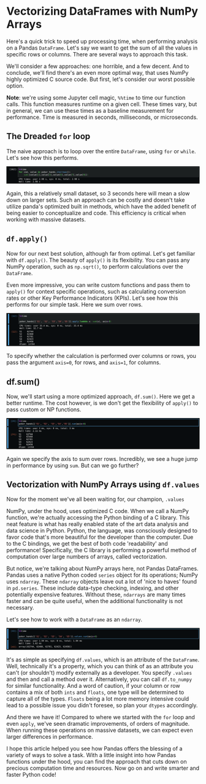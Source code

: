 # Vectorizing DataFrames with NumPy Arrays

Here's a quick trick to speed up processing time, when performing analysis on a Pandas `DataFrame`. Let's say we want to get the sum of all the values in specific rows or columns. There are several ways to approach this task. 

We'll consider a few approaches: one horrible, and a few decent. And to conclude, we'll find there's an even more optimal way, that uses NumPy highly optimized C source code. But first, let's consider our worst possible option. 

**Note**: we're using some Jupyter cell magic, `%%time` to time our function calls. This function measures runtime on a given cell. These times vary, but in general, we can use these times as a baseline measurement for performance. Time is measured in seconds, milliseconds, or microseconds.

## The Dreaded `for` loop

The naive approach is to loop over the entire `DataFrame`, using `for` or `while`. Let's see how this performs.

<img src="vector1.png" alt="using a for loop on a dataframe, not recommended" />

Again, this a relatively small dataset, so 3 seconds here will mean a slow down on larger sets. Such an approach can be costly and doesn't take utilize panda's optimized built in methods, which have the added benefit of being easier to conceptualize and code. This efficiency is critical when working with massive datasets. 

## `df.apply()`

Now for our next best solution, although far from optimal. Let's get familiar with `df.apply()`. The beauty of `apply()` is its flexibility. You can pass any NumPy operation, such as `np.sqrt()`, to perform calculations over the `DataFrame`.

Even more impressive, you can write custom functions and pass them to `apply()` for context specific operations, such as calculating conversion rates or other Key Performance Indicators (KPIs). Let's see how this performs for our simple task. Here we sum over rows.

![summing over a dataframe using apply](vector2.png)

To specify whether the calculation is performed over columns or rows, you pass the argument `axis=0`, for rows, and `axis=1`, for columns. 

## df.sum()

Now, we'll start using a more optimized approach, `df.sum()`. Here we get a better runtime. The cost however, is we don't get the flexibility of `apply()` to pass custom or NP functions.

![Using the built in sum method](vector3.png)

Again we specify the axis to sum over rows. Incredibly, we see a huge jump in performance by using `sum`. But can we go further?

## Vectorization with NumPy Arrays using `df.values`

Now for the moment we've all been waiting for, our champion, `.values`

NumPy, under the hood, uses optimized C code. When we call a NumPy function, we're actually accessing the Python binding of a C library. This neat feature is what has really enabled state of the art data analysis and data science in Python. Python, the language, was consciously designed to favor code that's more beautiful for the developer than the computer. Due to the C bindings, we get the best of both code 'readability' and performance! Specifically, the C library is performing a powerful method of computation over large numbers of arrays, called vectorization.

But notice, we're talking about NumPy arrays here, not Pandas DataFrames. Pandas uses a native Python coded `series` object for its operations; NumPy uses `ndarray`. These `ndarray` objects leave out a lot of 'nice to haves' found in `pd.series`. These include data-type checking, indexing, and other potentially expensive features. Without these, `ndarrays` are many times faster and can be quite useful, when the additional functionality is not necessary.

Let's see how to work with a `DataFrame` as an `ndarray`. 

![using dataframe.values for high performance](vector4.png)

It's as simple as specifying `df.values`, which is an attribute of the `DataFrame`. Well, technically it's a property, which you can think of as an attribute you can't (or shouldn't) modify externally as a developer. You specify `.values` and then and call a method over it. Alternatively, you can call `df.to_numpy` for similar functionality. And a word of caution, if your column or row contains a mix of both `ints` and `floats`, one type will be determined to capture all of the types. `Floats` being a lot more memory intensive could lead to a possible issue you didn't foresee, so plan your `dtypes` accordingly. 

And there we have it! Compared to where we started with the `for` loop and even `apply`, we've seen dramatic improvements, of orders of magnitude. When running these operations on massive datasets, we can expect even larger differences in performance.

I hope this article helped you see how Pandas offers the blessing of a variety of ways to solve a task. With a little insight into how Pandas functions under the hood, you can find the approach that cuts down on precious computation time and resources. Now go on and write smarter and faster Python code!